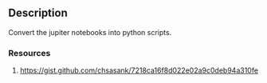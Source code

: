 ## Description

Convert the jupiter notebooks into python scripts. 

### Resources 
1. https://gist.github.com/chsasank/7218ca16f8d022e02a9c0deb94a310fe

